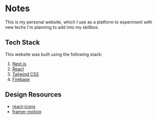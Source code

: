 # Notes

This is my personal website, which I use as a platform to experiment with new techs I'm planning to add into my skillbox.


## Tech Stack

This website was built using the following stack:

1. [Next.js](https://nextjs.org/)
2. [React](https://reactjs.org/)
3. [Tailwind CSS](https://tailwindcss.com/)
4. [Firebase](https://firebase.google.com/)

## Design Resources

- [react-icons](https://react-icons.github.io/react-icons/icons?name=fi)
- [framer-motion](https://github.com/framer/motion)